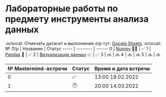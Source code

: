 # Лабораторные работы по предмету инструменты анализа данных
:octocat: Отмечать датасет и выполнение л/р тут: [Google Sheets](https://docs.google.com/spreadsheets/d/1kHYLZSGh6lg_oD0cNx9jGjGFKykrcCawz6OVULjXvoc/edit#gid=0) :octocat:
 № Л/р | Название | Статус
 ----- | -------- | ------
 0 | [Numpy](/Labs/lab_0_numpy_6131_Gershevskiy.ipynb) :teacher: | :white_check_mark:
 1 | [Pandas](/Labs/lab_1_pandas_6131_Gershevskiy.ipynb) :panda_face: | :white_check_mark:
 2 | [Визуализация данных](/Labs/lab_2_visual_6131_Gershevskiy.ipynb) :chart_with_upwards_trend: | :white_check_mark:
 3 | :soon: | :soon:
 4 | :soon: | :soon:
 5 | :soon: | :soon:

№ Mastermind-встречи | Статус | Время и дата встречи
----- | ----- | -----
0 | :white_check_mark: | 13:00 19.02.2022
1 | :clock1: | 20:00 14.03.2022
